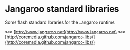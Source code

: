 Jangaroo standard libraries
==========================

Some flash standard libraries for the Jangaroo runtime.

see [http://www.jangaroo.net](http://www.jangaroo.net) 
see [http://coremedia.github.com/jangaroo-libs/](http://coremedia.github.com/jangaroo-libs/)
